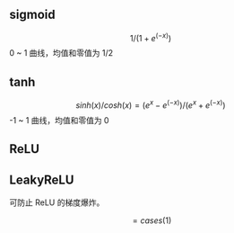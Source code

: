 ## sigmoid

$$1 / (1 + e^(-x))$$
0 ~ 1 曲线，均值和零值为 $1 / 2$

## tanh

$$sinh(x) / cosh(x) = (e^x - e^(-x)) / (e^x + e^(-x))$$
-1 ~ 1 曲线，均值和零值为 $0$

## ReLU

## LeakyReLU

可防止 ReLU 的梯度爆炸。

$$ = cases( 1) $$